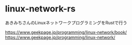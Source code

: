 # linux-network-rs

あきみちさんのLinuxネットワークプログラミングをRustで行う

https://www.geekpage.jp/programming/linux-network/book/
https://www.geekpage.jp/programming/linux-network/